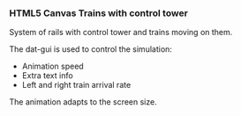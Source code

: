 ### HTML5 Canvas Trains with control tower

System of rails with control tower and trains moving on them.

The dat-gui is used to control the simulation:

- Animation speed
- Extra text info
- Left and right train arrival rate

The animation adapts to the screen size.